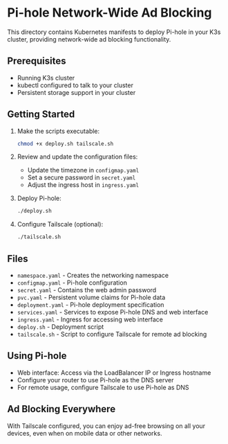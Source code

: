 # Pi-hole Network-Wide Ad Blocking

This directory contains Kubernetes manifests to deploy Pi-hole in your K3s cluster, providing network-wide ad blocking functionality.

## Prerequisites

- Running K3s cluster
- kubectl configured to talk to your cluster
- Persistent storage support in your cluster

## Getting Started

1. Make the scripts executable:
   ```bash
   chmod +x deploy.sh tailscale.sh
   ```

2. Review and update the configuration files:
   - Update the timezone in `configmap.yaml`
   - Set a secure password in `secret.yaml`
   - Adjust the ingress host in `ingress.yaml`

3. Deploy Pi-hole:
   ```bash
   ./deploy.sh
   ```

4. Configure Tailscale (optional):
   ```bash
   ./tailscale.sh
   ```

## Files

- `namespace.yaml` - Creates the networking namespace
- `configmap.yaml` - Pi-hole configuration
- `secret.yaml` - Contains the web admin password
- `pvc.yaml` - Persistent volume claims for Pi-hole data
- `deployment.yaml` - Pi-hole deployment specification
- `services.yaml` - Services to expose Pi-hole DNS and web interface
- `ingress.yaml` - Ingress for accessing web interface
- `deploy.sh` - Deployment script
- `tailscale.sh` - Script to configure Tailscale for remote ad blocking

## Using Pi-hole

- Web interface: Access via the LoadBalancer IP or Ingress hostname
- Configure your router to use Pi-hole as the DNS server
- For remote usage, configure Tailscale to use Pi-hole as DNS

## Ad Blocking Everywhere

With Tailscale configured, you can enjoy ad-free browsing on all your devices, even when on mobile data or other networks.
